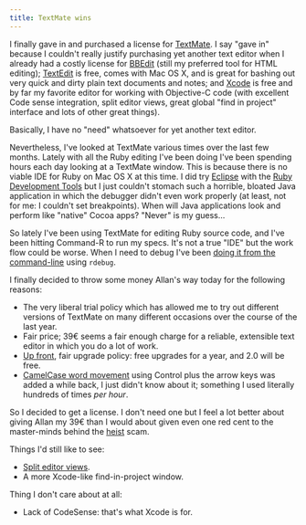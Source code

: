 ```yaml
---
title: TextMate wins
---
```


I finally gave in and purchased a license for [TextMate](http://macromates.com/). I say "gave in" because I couldn't really justify purchasing yet another text editor when I already had a costly license for [BBEdit](http://www.barebones.com/products/bbedit/) (still my preferred tool for HTML editing); [TextEdit](http://www.apple.com/support/mac101/work/23/) is free, comes with Mac OS X, and is great for bashing out very quick and dirty plain text documents and notes; and [Xcode](http://www.apple.com/macosx/features/xcode/) is free and by far my favorite editor for working with Objective-C code (with excellent Code sense integration, split editor views, great global "find in project" interface and lots of other great things).

Basically, I have no "need" whatsoever for yet another text editor.

Nevertheless, I've looked at TextMate various times over the last few months. Lately with all the Ruby editing I've been doing I've been spending hours each day looking at a TextMate window. This is because there is no viable IDE for Ruby on Mac OS X at this time. I did try [Eclipse](http://www.eclipse.org/) with the [Ruby Development Tools](http://rubyeclipse.sourceforge.net/) but I just couldn't stomach such a horrible, bloated Java application in which the debugger didn't even work properly (at least, not for me: I couldn't set breakpoints). When will Java applications look and perform like "native" Cocoa apps? "Never" is my guess...

So lately I've been using TextMate for editing Ruby source code, and I've been hitting Command-R to run my specs. It's not a true "IDE" but the work flow could be worse. When I need to debug I've been [doing it from the command-line](http://www.wincent.com/knowledge-base/Interactive_debugging_with_ruby-debug) using `rdebug`.

I finally decided to throw some money Allan's way today for the following reasons:

-   The very liberal trial policy which has allowed me to try out different versions of TextMate on many different occasions over the course of the last year.
-   Fair price; 39€ seems a fair enough charge for a reliable, extensible text editor in which you do a lot of work.
-   [Up front](http://macromates.com/license_policy), fair upgrade policy: free upgrades for a year, and 2.0 will be free.
-   [CamelCase word movement](http://macromates.com/ticket/show?ticket_id=11746E04) using Control plus the arrow keys was added a while back, I just didn't know about it; something I used literally hundreds of times *per hour*.

So I decided to get a license. I don't need one but I feel a lot better about giving Allan my 39€ than I would about given even one red cent to the master-minds behind the [heist](http://macheist.com/) scam.

Things I'd still like to see:

-   [Split editor views](http://macromates.com/ticket/show?ticket_id=F4398B73).
-   A more Xcode-like find-in-project window.

Thing I don't care about at all:

-   Lack of CodeSense: that's what Xcode is for.
